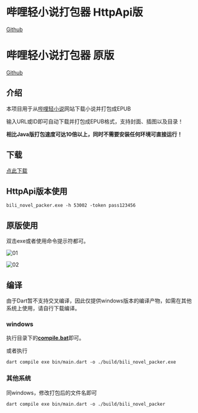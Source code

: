 # 哔哩轻小说打包器 HttpApi版

[Github](https://github.com/u2nyakim/bili_novel_packer)

# 哔哩轻小说打包器 原版
[Github](https://gitee.com/Montaro2017/bili_novel_packer)

## 介绍

本项目用于从[哔哩轻小说](https://w.linovelib.com)网站下载小说并打包成EPUB

输入URL或ID即可自动下载并打包成EPUB格式，支持封面、插图以及目录！

**相比Java版打包速度可达10倍以上，同时不需要安装任何环境可直接运行！** 

## 下载

[点此下载](https://github.com/u2nyakim/bili_novel_packer/releases)

## HttpApi版本使用

```
bili_novel_packer.exe -h 53002 -token pass123456
```

## 原版使用
双击exe或者使用命令提示符都可。

![01](./images/img.png)

![02](./images/img_1.png)


## 编译

由于Dart暂不支持交叉编译，因此仅提供windows版本的编译产物，如需在其他系统上使用，请自行下载编译。

### windows
执行目录下的[**compile.bat**](./compile.bat)即可。

或者执行
```
dart compile exe bin/main.dart -o ./build/bili_novel_packer.exe
```

### 其他系统
同windows，修改打包后的文件名即可
```
dart compile exe bin/main.dart -o ./build/bili_novel_packer
```